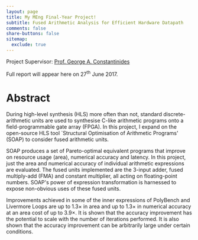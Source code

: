 ```yaml
---
layout: page
title: My MEng Final-Year Project!
subtitle: Fused Arithmetic Analysis for Efficient Hardware Datapath
comments: false
share-buttons: false
sitemap:
  exclude: true
---
```


Project Supervisor: [Prof. George A. Constantinides](http://cas.ee.ic.ac.uk/people/gac1/)

Full report will appear here on 27<sup>th</sup> June 2017.

# Abstract

During high-level synthesis (HLS) more often than not, standard discrete-arithmetic units are used to synthesise C-like arithmetic programs onto a field-programmable gate array (FPGA). In this project, I expand on the open-source HLS tool `Structural Optimisation of Arithmetic Programs' (SOAP) to consider fused arithmetic units.

SOAP produces a set of Pareto-optimal equivalent programs that improve on resource usage (area), numerical accuracy and latency. In this project, just the area and numerical accuracy of individual arithmetic expressions are evaluated. The fused units implemented are the 3-input adder, fused multiply-add (FMA) and constant multiplier, all acting on floating-point numbers. SOAP's power of expression transformation is harnessed to expose non-obvious uses of these fused units.

Improvements achieved in some of the inner expressions of PolyBench and Livermore Loops are up to 1.3&times; in area and up to 1.3&times; in numerical accuracy at an area cost of up to 3.9&times;. It is shown that the accuracy improvement has the potential to scale with the number of iterations performed. It is also shown that the accuracy improvement can be arbitrarily large under certain conditions.